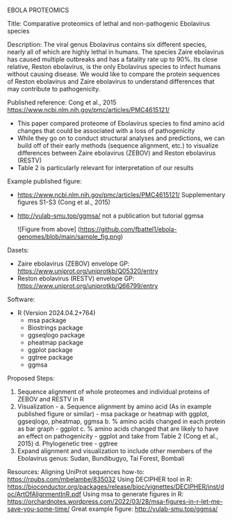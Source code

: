 EBOLA PROTEOMICS

Title: Comparative proteomics of lethal and non-pathogenic Ebolavirus species 

Description: The viral genus Ebolavirus contains six different species, nearly all of which are highly lethal in humans. The species Zaire ebolavirus has caused multiple outbreaks and has a fatality rate up to 90%. Its close relative, Reston ebolavirus, is the only Ebolavirus species to infect humans without causing disease.  We would like to compare the protein sequences of Reston ebolavirus and Zaire ebolavirus to understand differences that may contribute to pathogenicity. 

Published reference: Cong et al., 2015 https://www.ncbi.nlm.nih.gov/pmc/articles/PMC4615121/
- This paper compared proteome of Ebolavirus species to find amino acid changes that could be associated with a loss of pathogenicity
- While they go on to conduct structural analyses and predictions, we can build off of their early methods (sequence alignment, etc.) to visualize differences between Zaire ebolavirus (ZEBOV) and Reston ebolavirus (RESTV)
- Table 2 is particularly relevant for interpretation of our results 

Example published figure:
- https://www.ncbi.nlm.nih.gov/pmc/articles/PMC4615121/ Supplementary figures S1-S3 (Cong et al., 2015)
- http://yulab-smu.top/ggmsa/ not a publication but tutorial ggmsa 
   
    ![Figure from above] (https://github.com/fbattel1/ebola-genomes/blob/main/sample_fig.png)


Dasets:
- Zaire ebolavirus (ZEBOV) envelope GP: https://www.uniprot.org/uniprotkb/Q05320/entry
- Reston ebolavirus (RESTV) envelope GP: https://www.uniprot.org/uniprotkb/Q66799/entry

Software:
- R (Version 2024.04.2+764)
    - msa package  
    - Biostrings package
    - ggseqlogo package
    - pheatmap package
    - ggplot package
    - ggtree package 
    - ggmsa 


Proposed Steps:
1. Sequence alignment of whole proteomes and individual proteins of ZEBOV and RESTV in R 
2. Visualization - 
    a. Sequence alignment by amino acid (As in example published figure or similar) - msa package or heatmap with ggplot, ggseqlogo, pheatmap, ggmsa
    b. % amino acids changed in each protein as bar graph - ggplot 
    c. % amino acids changed that are likely to have an effect on pathogenicity - ggplot and take from Table 2 (Cong et al., 2015)
    d. Phylogenetic tree - ggtree
3. Expand alignment and visualization to include other members of the Ebolavirus genus: Sudan, Bundibugyo, Tai Forest, Bombali

   

Resources:
Aligning UniProt sequences how-to: https://rpubs.com/mbelambe/835032 
Using DECIPHER tool in R: https://bioconductor.org/packages/release/bioc/vignettes/DECIPHER/inst/doc/ArtOfAlignmentInR.pdf 
Using msa to generate figures in R: https://orchardnotes.wordpress.com/2022/03/28/msa-figures-in-r-let-me-save-you-some-time/ 
Great example figure: http://yulab-smu.top/ggmsa/ 

